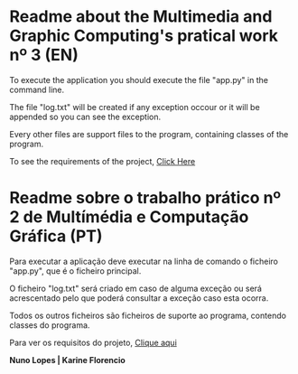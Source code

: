 # Readme about the Multimedia and Graphic Computing's pratical work nº 3 (EN)

To execute the application you should execute the file "app.py" in the command line.

The file "log.txt" will be created if any exception occour or it will be appended so you can see the exception.

Every other files are support files to the program, containing classes of the program.

To see the requirements of the project, [Click Here](https://trello.com/b/jiQjMHXh/mgc-tp3)

# Readme sobre o trabalho prático nº 2 de Multímédia e Computação Gráfica (PT)

Para executar a aplicação deve executar na linha de comando o ficheiro "app.py",
que é o ficheiro principal.

O ficheiro "log.txt" será criado em caso de alguma exceção ou será acrescentado pelo que poderá
consultar a exceção caso esta ocorra.

Todos os outros ficheiros são ficheiros de suporte ao programa, contendo classes do programa.

Para ver os requisitos do projeto, [Clique aqui](https://trello.com/b/jiQjMHXh/mgc-tp3)

**Nuno Lopes | Karine Florencio**